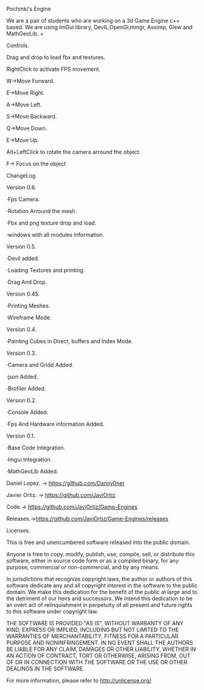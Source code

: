 Pochinki's Engine

We are a pair of students who are working on a 3d Game Engine c++ based.
We are using ImGui library, DevIL,OpenGl,mmgr, Assimp, Glew and MathGeoLib.
+

Controls.

Drag and drop to load fbx and textures.

RightClick to activate FPS movement.

W->Move Forward.

E->Move Right.

A->Move Left.

S->Move Backward.

Q->Move Down.

E->Move Up.



Alt+LeftClick to rotate the camera arround the object.

F-> Focus on the object




ChangeLog


Version 0.6.

·Fps Camera.

·Rotation Arround the mesh.

·Fbx and png texture drop and load.

·windows with all modules Information.


Version 0.5.

·Devil added.

·Loading Textures and printing.

·Drag And Drop.


Version 0.45.

·Printing Meshes.

·Wireframe Mode.


Version 0.4.

·Painting Cubes in Direct, buffers and Index Mode.


Version 0.3.

·Camera and Gridd Added.

·json Added.

·Brofiler Added.


Version 0.2.

·Console Added.

·Fps And Hardware information Added.

Version 0.1.

·Base Code Integration.

·Imgui Integration.

·MathGeoLib Added.



Daniel Lopez. -> https://github.com/Danny0ner

Javier Ortiz. -> https://github.com/JaviOrtiz

Code.-> https://github.com/JaviOrtiz/Game-Engines

Releases.->https://github.com/JaviOrtiz/Game-Engines/releases


Licenses.

This is free and unencumbered software released into the public domain.

Anyone is free to copy, modify, publish, use, compile, sell, or
distribute this software, either in source code form or as a compiled
binary, for any purpose, commercial or non-commercial, and by any
means.

In jurisdictions that recognize copyright laws, the author or authors
of this software dedicate any and all copyright interest in the
software to the public domain. We make this dedication for the benefit
of the public at large and to the detriment of our heirs and
successors. We intend this dedication to be an overt act of
relinquishment in perpetuity of all present and future rights to this
software under copyright law.

THE SOFTWARE IS PROVIDED "AS IS", WITHOUT WARRANTY OF ANY KIND,
EXPRESS OR IMPLIED, INCLUDING BUT NOT LIMITED TO THE WARRANTIES OF
MERCHANTABILITY, FITNESS FOR A PARTICULAR PURPOSE AND NONINFRINGEMENT.
IN NO EVENT SHALL THE AUTHORS BE LIABLE FOR ANY CLAIM, DAMAGES OR
OTHER LIABILITY, WHETHER IN AN ACTION OF CONTRACT, TORT OR OTHERWISE,
ARISING FROM, OUT OF OR IN CONNECTION WITH THE SOFTWARE OR THE USE OR
OTHER DEALINGS IN THE SOFTWARE.

For more information, please refer to <http://unlicense.org/>
